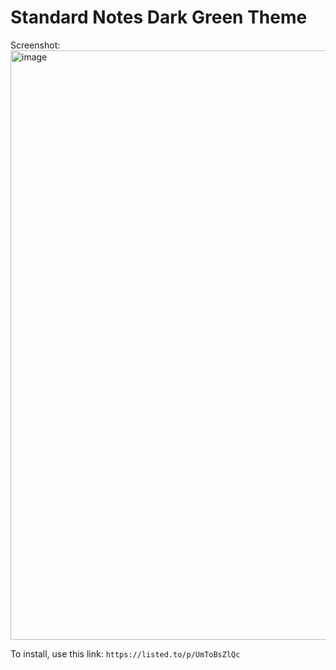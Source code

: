 # Standard Notes Dark Green Theme

Screenshot:
<img width="943" alt="image" src="https://github.com/user-attachments/assets/7363c45c-6064-4daf-b954-f84298ebc5da" />

To install, use this link:
`https://listed.to/p/UmToBsZlQc`
